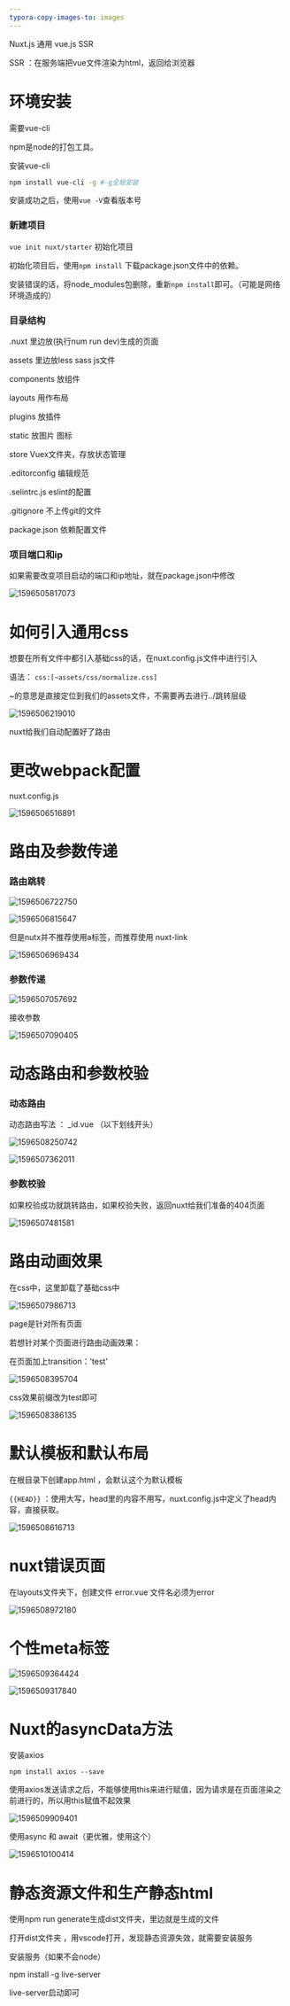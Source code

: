 ```yaml
---
typora-copy-images-to: images
---
```




Nuxt.js 通用 vue.js   SSR



SSR ：在服务端把vue文件渲染为html，返回给浏览器



# 环境安装

需要vue-cli

npm是node的打包工具。

安装vue-cli

```bash
npm install vue-cli -g #-g全局安装
```

安装成功之后，使用`vue -V`查看版本号





### 新建项目

`vue init nuxt/starter` 初始化项目



初始化项目后，使用`npm install` 下载package.json文件中的依赖。



安装错误的话，将node_modules包删除，重新`npm install`即可。（可能是网络环境造成的）



### 目录结构

.nuxt 里边放(执行num run dev)生成的页面

assets 里边放less sass js文件

components  放组件

layouts 用作布局

plugins 放插件

static  放图片 图标

store  Vuex文件夹，存放状态管理



.editorconfig 编辑规范

.selintrc.js  eslint的配置

.gitignore 不上传git的文件

package.json 依赖配置文件



### 项目端口和ip

如果需要改变项目启动的端口和ip地址，就在package.json中修改

![1596505817073](images/1596505817073.png)



# 如何引入通用css

想要在所有文件中都引入基础css的话，在nuxt.config.js文件中进行引入

语法：  `css:[~assets/css/normalize.css]`

~的意思是直接定位到我们的assets文件，不需要再去进行../跳转层级

![1596506219010](images/1596506219010.png)



nuxt给我们自动配置好了路由



# 更改webpack配置

nuxt.config.js

![1596506516891](images/1596506516891.png)





# 路由及参数传递



### 路由跳转

![1596506722750](images/1596506722750.png)



![1596506815647](images/1596506815647.png)



但是nutx并不推荐使用a标签，而推荐使用 nuxt-link

![1596506969434](images/1596506969434.png)



### 参数传递

![1596507057692](images/1596507057692.png)

接收参数

![1596507090405](images/1596507090405.png)



# 动态路由和参数校验



### 动态路由

动态路由写法 ： _id.vue  （以下划线开头）





![1596508250742](images/1596508250742.png)



![1596507362011](images/1596507362011.png)



### 参数校验

如果校验成功就跳转路由，如果校验失败，返回nuxt给我们准备的404页面

![1596507481581](images/1596507481581.png)

# 路由动画效果



在css中，这里卸载了基础css中

![1596507986713](images/1596507986713.png)



page是针对所有页面

若想针对某个页面进行路由动画效果：

在页面加上transition：'test'

![1596508395704](images/1596508395704.png)

css效果前缀改为test即可

![1596508386135](images/1596508386135.png)



# 默认模板和默认布局



在根目录下创建app.html ，会默认这个为默认模板

`{{HEAD}}` ：使用大写，head里的内容不用写，nuxt.config.js中定义了head内容，直接获取。

![1596508616713](images/1596508616713.png)



# nuxt错误页面

在layouts文件夹下，创建文件 error.vue  文件名必须为error

![1596508972180](images/1596508972180.png)

# 个性meta标签

![1596509364424](images/1596509364424.png)



![1596509317840](images/1596509317840.png)



# Nuxt的asyncData方法

安装axios

`npm install axios --save`



使用axios发送请求之后，不能够使用this来进行赋值，因为请求是在页面渲染之前进行的，所以用this赋值不起效果

![1596509909401](images/1596509909401.png)



使用async 和 await（更优雅，使用这个）

![1596510100414](images/1596510100414.png)



# 静态资源文件和生产静态html

使用npm run generate生成dist文件夹，里边就是生成的文件

打开dist文件夹 ，用vscode打开，发现静态资源失效，就需要安装服务

安装服务（如果不会node）

npm install -g live-server



live-server启动即可

